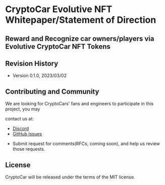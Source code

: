# CryptoCar Evolutive NFT Whitepaper/Statement of Direction

## Reward and Recognize car owners/players via Evolutive CryptoCar NFT Tokens

## Revision History

* Version 0.1.0, 2023/03/02

## Contributing and Community

We are looking for CryptoCars' fans and engineers to participate in this project, you may

contact us at:

- [Discord](https://discord.gg/jJUGKcKNz5)
- [GitHub Issues](https://github.com/miraland-labs/crypto-car-whitepaper/issues)
* Submit request for comments(RFCs, coming soon), and help us review those requests.

## License

CryptoCar will be released under the terms of the MIT license.
